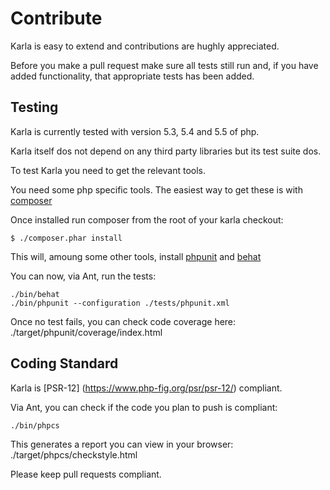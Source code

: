 # Contribute

Karla is easy to extend and contributions are hughly appreciated.

Before you make a pull request make sure all tests still run and, if you have added functionality, that appropriate tests has been added. 

## Testing

Karla is currently tested with version 5.3, 5.4 and 5.5 of php.

Karla itself dos not depend on any third party libraries but its test suite dos.

To test Karla you need to get the relevant tools. 

You need some php specific tools. The easiest way to get these is with [composer](https://getcomposer.org/)

Once installed run composer from the root of your karla checkout:
```
$ ./composer.phar install
``` 

This will, amoung some other tools, install [phpunit](http://phpunit.de/) and [behat](http://behat.org/)

You can now, via Ant, run the tests:
```
./bin/behat
./bin/phpunit --configuration ./tests/phpunit.xml
```

Once no test fails, you can check code coverage here: ./target/phpunit/coverage/index.html 

## Coding Standard

Karla is [PSR-12] (https://www.php-fig.org/psr/psr-12/) compliant. 

Via Ant, you can check if the code you plan to push is compliant:
```
./bin/phpcs
``` 

This generates a report you can view in your browser: ./target/phpcs/checkstyle.html

Please keep pull requests compliant.